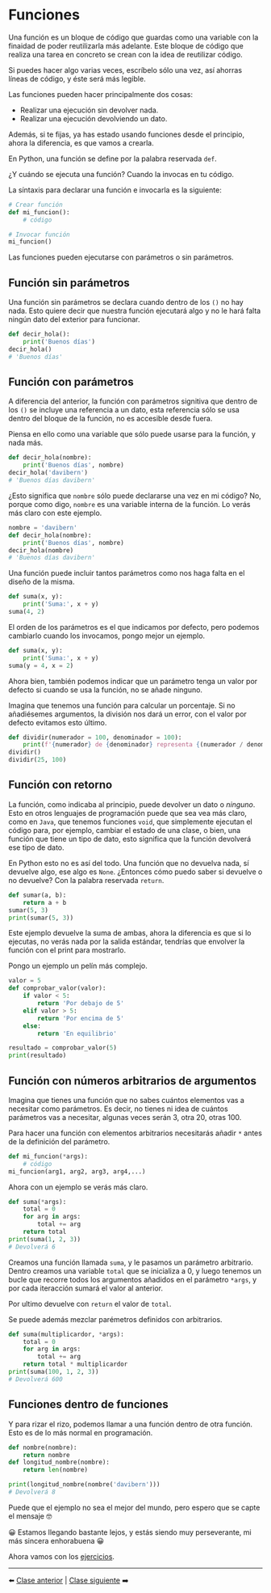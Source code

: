 # Funciones

Una función es un bloque de código que guardas como una variable con la finaidad de poder reutilizarla más adelante. Este bloque de código que realiza una tarea en concreto se crean con la idea de reutilizar código.

Si puedes hacer algo varias veces, escríbelo sólo una vez, así ahorras líneas de código, y éste será más legible.

Las funciones pueden hacer principalmente dos cosas:

* Realizar una ejecución sin devolver nada.
* Realizar una ejecución devolviendo un dato.

Además, si te fijas, ya has estado usando funciones desde el principio, ahora la diferencia, es que vamos a crearla.

En Python, una función se define por la palabra reservada ```def```.

¿Y cuándo se ejecuta una función? Cuando la invocas en tu código.

La síntaxis para declarar una función e invocarla es la siguiente:

```Python
# Crear función
def mi_funcion():
    # código

# Invocar función
mi_funcion()
```

Las funciones pueden ejecutarse con parámetros o sin parámetros.

## Función sin parámetros

Una función sin parámetros se declara cuando dentro de los ```()``` no hay nada. Esto quiere decir que nuestra función ejecutará algo y no le hará falta ningún dato del exterior para funcionar.

```Python
def decir_hola():
    print('Buenos días')
decir_hola()
# 'Buenos días'
```

## Función con parámetros

A diferencia del anterior, la función con parámetros signitiva que dentro de los ```()``` se incluye una referencia a un dato, esta referencia sólo se usa dentro del bloque de la función, no es accesible desde fuera.

Piensa en ello como una variable que sólo puede usarse para la función, y nada más.

```Python
def decir_hola(nombre):
    print('Buenos días', nombre)
decir_hola('davibern')
# 'Buenos días davibern'
```

¿Esto significa que ```nombre``` sólo puede declararse una vez en mi código? No, porque como digo, ```nombre``` es una variable interna de la función. Lo verás más claro con este ejemplo.

```Python
nombre = 'davibern'
def decir_hola(nombre):
    print('Buenos días', nombre)
decir_hola(nombre)
# 'Buenos días davibern'
```

Una función puede incluir tantos parámetros como nos haga falta en el diseño de la misma.

```Python
def suma(x, y):
    print('Suma:', x + y)
suma(4, 2)
```

El orden de los parámetros es el que indicamos por defecto, pero podemos cambiarlo cuando los invocamos, pongo mejor un ejemplo.

```Python
def suma(x, y):
    print('Suma:', x + y)
suma(y = 4, x = 2)
```

Ahora bien, también podemos indicar que un parámetro tenga un valor por defecto si cuando se usa la función, no se añade ninguno.

Imagina que tenemos una función para calcular un porcentaje. Si no añadiésemes argumentos, la división nos dará un error, con el valor por defecto evitamos esto último.

```Python
def dividir(numerador = 100, denominador = 100):
    print(f'{numerador} de {denominador} representa {(numerador / denominador) * 100}%')
dividir()
dividir(25, 100)
```

## Función con retorno

La función, como indicaba al principio, puede devolver un dato o *ninguno*. Esto en otros lenguajes de programación puede que sea vea más claro, como en ```Java```, que tenemos funciones ```void```, que simplemente ejecutan el código para, por ejemplo, cambiar el estado de una clase, o bien, una función que tiene un tipo de dato, esto significa que la función devolverá ese tipo de dato.

En Python esto no es así del todo. Una función que no devuelva nada, sí devuelve algo, ese algo es ```None```. ¿Entonces cómo puedo saber si devuelve o no devuelve? Con la palabra reservada ```return```.

```Python
def sumar(a, b):
    return a + b
sumar(5, 3)
print(sumar(5, 3))
```

Este ejemplo devuelve la suma de ambas, ahora la diferencia es que si lo ejecutas, no verás nada por la salida estándar, tendrías que envolver la función con el print para mostrarlo.

Pongo un ejemplo un pelín más complejo.

```Python
valor = 5
def comprobar_valor(valor):
    if valor < 5:
        return 'Por debajo de 5'
    elif valor > 5:
        return 'Por encima de 5'
    else:
        return 'En equilibrio'

resultado = comprobar_valor(5)
print(resultado)
```

## Función con números arbitrarios de argumentos

Imagina que tienes una función que no sabes cuántos elementos vas a necesitar como parámetros. Es decir, no tienes ni idea de cuántos parámetros vas a necesitar, algunas veces serán 3, otra 20, otras 100.

Para hacer una función con elementos arbitrarios necesitarás añadir ```*``` antes de la definición del parámetro.

```Python
def mi_funcion(*args):
    # código
mi_funcion(arg1, arg2, arg3, arg4,...)
```

Ahora con un ejemplo se verás más claro.

```Python
def suma(*args):
    total = 0
    for arg in args:
        total += arg
    return total
print(suma(1, 2, 3))
# Devolverá 6
```

Creamos una función llamada ```suma```, y le pasamos un parámetro arbitrario. Dentro creamos una variable ```total``` que se inicializa a 0, y luego tenemos un bucle que recorre todos los argumentos añadidos en el parámetro ```*args```, y por cada iteracción sumará el valor al anterior.

Por ultimo devuelve con ```return``` el valor de ```total```.

Se puede además mezclar parémetros definidos con arbitrarios.

```Python
def suma(multiplicardor, *args):
    total = 0
    for arg in args:
        total += arg
    return total * multiplicardor
print(suma(100, 1, 2, 3))
# Devolverá 600
```

## Funciones dentro de funciones

Y para rizar el rizo, podemos llamar a una función dentro de otra función. Esto es de lo más normal en programación.

```Python
def nombre(nombre):
    return nombre
def longitud_nombre(nombre):
    return len(nombre)

print(longitud_nombre(nombre('davibern')))
# Devolverá 8
```

Puede que el ejemplo no sea el mejor del mundo, pero espero que se capte el mensaje 🤓

😀 Estamos llegando bastante lejos, y estás siendo muy perseverante, mi más sincera enhorabuena 😀

Ahora vamos con los [ejercicios](/15_Funciones/solucion_funciones.py).

***

⬅️ [Clase anterior](/14_Bucles/readme.md) | [Clase siguiente]() ➡️